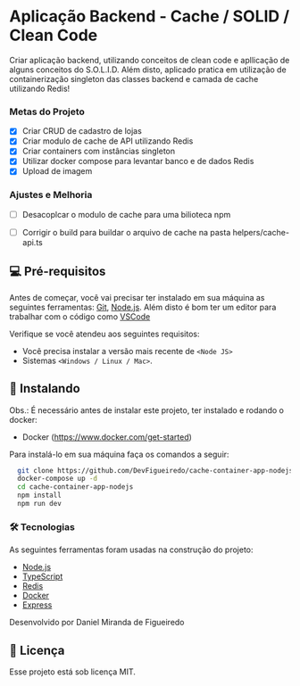 # Aplicação Backend - Cache / SOLID / Clean Code
<!---Esses são exemplos. Veja https://shields.io para outras pessoas ou para personalizar este conjunto de escudos. Você pode querer incluir dependências, status do projeto e informações de licença aqui--->

Criar aplicação backend, utilizando conceitos de clean code e apllicação de alguns conceitos do S.O.L.I.D. Além disto, aplicado pratica em utilização de containerização singleton das classes backend e camada de cache utilizando Redis!


### Metas do Projeto

- [x] Criar CRUD de cadastro de lojas
- [x] Criar modulo de cache de API utilizando Redis
- [x] Criar containers com instâncias singleton
- [x] Utilizar docker compose para levantar banco e de dados Redis
- [x] Upload de imagem

### Ajustes e Melhoria
- [ ] Desacoplcar o modulo de cache para uma bilioteca npm
- [ ] Corrigir o build para buildar o arquivo de cache na pasta helpers/cache-api.ts




## 💻 Pré-requisitos

Antes de começar, você vai precisar ter instalado em sua máquina as seguintes ferramentas:
[Git](https://git-scm.com), [Node.js](https://nodejs.org/en/).
Além disto é bom ter um editor para trabalhar com o código como [VSCode](https://code.visualstudio.com/)

Verifique se você atendeu aos seguintes requisitos:
* Você precisa instalar a versão mais recente de `<Node JS>`
* Sistemas `<Windows / Linux / Mac>`.


## 🚀 Instalando <cache-container-app-nodejs>

Obs.: É necessário antes de instalar este projeto, ter instalado e rodando o docker:
* Docker (https://www.docker.com/get-started)

Para instalá-lo em sua máquina faça os comandos a seguir:
``` bash
  git clone https://github.com/DevFigueiredo/cache-container-app-nodejs
  docker-compose up -d
  cd cache-container-app-nodejs
  npm install
  npm run dev
```

### 🛠 Tecnologias

As seguintes ferramentas foram usadas na construção do projeto:

- [Node.js](https://nodejs.org/en/)
- [TypeScript](https://www.typescriptlang.org/)
- [Redis](https://redis.io/download)
- [Docker](https://www.docker.com/products/docker-desktop)
- [Express](https://expressjs.com/pt-br/)


Desenvolvido por Daniel Miranda de Figueiredo


## 📝 Licença

Esse projeto está sob licença MIT.

